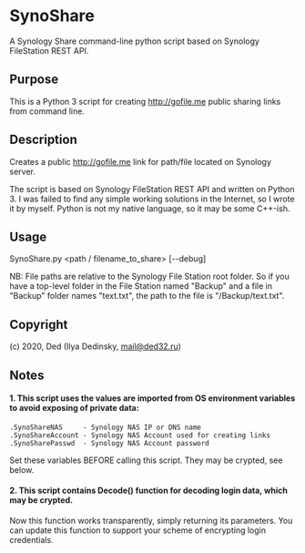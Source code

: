 # SynoShare
A Synology Share command-line python script based on Synology FileStation REST API.

## Purpose

This is a Python 3 script for creating http://gofile.me public sharing links from command line.

## Description

Creates a public http://gofile.me link for path/file located on Synology server.

The script is based on Synology FileStation REST API and written on Python 3.
I was failed to find any simple working solutions in the Internet, so I wrote it by myself.
Python is not my native language, so it may be some C++-ish.

## Usage

SynoShare.py <path / filename_to_share> [--debug]

NB: File paths are relative to the Synology File Station root folder. So if you have a top-level folder in the File Station named "Backup" and a file in "Backup" folder names "text.txt", the path to the file is "/Backup/text.txt".

## Copyright

(c) 2020, Ded (Ilya Dedinsky, mail@ded32.ru)

## Notes

#### 1. This script uses the values are imported from OS environment variables to avoid exposing of private data:

```
.SynoShareNAS     - Synology NAS IP or DNS name
.SynoShareAccount - Synology NAS Account used for creating links
.SynoSharePasswd  - Synology NAS Account password
```

Set these variables BEFORE calling this script. They may be crypted, see below.

#### 2. This script contains Decode() function for decoding login data, which may be crypted.

Now this function works transparently, simply returning its parameters. You can update this
function to support your scheme of encrypting login credentials.
